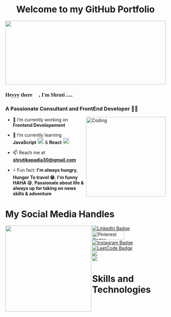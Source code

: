 <h1 align="center">Welcome to my GitHub Portfolio </h1>

<div id="header" align="left">
  <img src="https://github.com/Anmol-Baranwal/Cool-GIFs-For-GitHub/assets/74038190/80728820-e06b-4f96-9c9e-9df46f0cc0a5" width="100%" height="200">
</div>


<h3 style="font-family:verdana" align="left" style="font-size: 30">Heyyy there 👋 , I'm Shruti ..... </h3>
<h3 align="left">A Passionate Consultant and FrontEnd Developer 👩‍💻</h3>

<img align="right" alt="Coding" width="250" src="https://user-images.githubusercontent.com/74038190/221352975-94759904-aa4c-4032-a8ab-b546efb9c478.gif">

- 🔭 I’m currently working on **Frontend Developement**

- 🌱 I’m currently learning **JavaScript** <img src="https://user-images.githubusercontent.com/74038190/212257454-16e3712e-945a-4ca2-b238-408ad0bf87e6.gif" width="20"> & **React** <img src="https://user-images.githubusercontent.com/74038190/212257467-871d32b7-e401-42e8-a166-fcfd7baa4c6b.gif" width="20"> 

- 📫 Reach me at **shrutikapadia30@gmail.com**

- ⚡ Fun fact: **I'm always hungry**, **Hunger To travel 😁**, **I'm funny HAHA 😜**, **Passionate about life & always up for taking on news skills & adventure**

<h1>My Social Media Handles</h1>

<div id="badges" align="left">
  <img align="left" width="270" src="https://github.com/shrutikapadia/Shruti-K/blob/main/image_processing20210911-29373-1r7yggl.gif">
  <a href="https://www.linkedin.com/in/shruti-kapadia-280592192/">
    <img src="https://img.shields.io/badge/LinkedIn-blue?style=for-the-badge&logo=linkedin&logoColor=white" alt="LinkedIn Badge"/>
  </a><br>
  <a href="https://www.pinterest.ca/shrutikapadia30/">
    <img src="https://img.shields.io/badge/Pinterest-%23E60023.svg?&style=for-the badge&logo=Pinterest&logoColor=white" width="100" height="28" alt="Pinterest Badge"/>
  </a><br>
  <a href="instagram">
    <img src="https://img.shields.io/badge/Instagram-E4405F?style=for-the-badge&logo=instagram&logoColor=white" alt="Instagram Badge"/>
  </a><br>
  <a href="LeetCode">
    <img src="https://img.shields.io/badge/-LeetCode-FFA116?style=for-the-badge&logo=LeetCode&logoColor=black" alt="LeetCode Badge"/>
  </a><br>
  <a href="Twitter">
    <img src="https://img.shields.io/badge/X-000000?style=for-the-badge&logo=x&logoColor=white alt="Twitter Badge"/>
  </a><br>
  <a href="Twitter">
    <img src="https://img.shields.io/badge/Quora-%23B92B27.svg?&style=for-the-badge&logo=Quora&logoColor=white alt="Twitter Badge"/>
  </a><br>
   
  
</div>

<h1>Skills and Technologies</h1>


